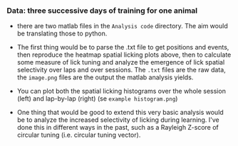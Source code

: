 ### Data: three successive days of training for one animal

* there are two matlab files in the `Analysis code` directory. The aim would be translating those to python.  

* The first thing would be to parse the .txt file to get positions and events, then reproduce the heatmap spatial licking plots above, then to calculate some measure of lick tuning and analyze the emergence of lick spatial selectivity over laps and over sessions. 
The `.txt` files are the raw data, the `image.png` files are the output the matlab analysis yields. 

* You can plot both the spatial licking histograms over the whole session (left) and lap-by-lap (right) (se `example histogram.png`)

* One thing that would be good to extend this very basic analysis would be to analyze the increased selectivity of licking during learning. I've done this in different ways in the past, such as a Rayleigh Z-score of circular tuning (i.e. circular tuning vector).